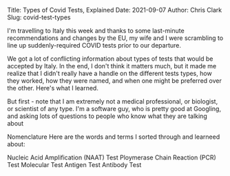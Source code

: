 Title: Types of Covid Tests, Explained
Date: 2021-09-07
Author: Chris Clark
Slug: covid-test-types

I'm travelling to Italy this week and thanks to some last-minute recommendations and changes by the EU, my wife and I were scrambling to line up suddenly-required COVID tests prior to our departure.

We got a lot of conflicting information about types of tests that would be accepted by Italy. In the end, I don't think it matters much, but it made me realize that I didn't really have a handle on the different tests types, how they worked, how they were named, and when one might be preferred over the other. Here's what I learned.

But first - note that I am extremely not a medical professional, or biologist, or scientist of any type. I'm a software guy, who is pretty good at Googling, and asking lots of questions to people who know what they are talking about

Nomenclature
Here are the words and terms I sorted through and learneed about:

Nucleic Acid Amplification (NAAT) Test
Ploymerase Chain Reaction (PCR) Test
Molecular Test
Antigen Test
Antibody Test
